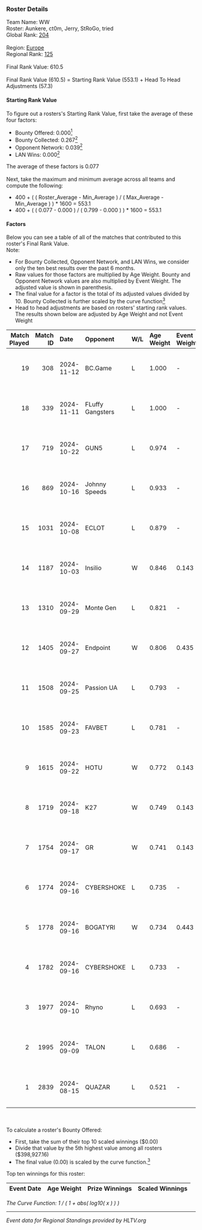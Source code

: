 ### Roster Details<br />
Team Name: WW<br />
Roster: Aunkere, ct0m, Jerry, StRoGo, tried<br />
Global Rank: [204](../../standings_global_2024_11_25.md)<br />
<br />
Region: [Europe]( ../../standings_europe_2024_11_25.md)<br />
Regional Rank: [125]( ../../standings_europe_2024_11_25.md)<br />
<br />
Final Rank Value:  610.5<br />
<br />
Final Rank Value (610.5) = Starting Rank Value (553.1) + Head To Head Adjustments (57.3)<br />

#### Starting Rank Value<br />
To figure out a rosters's Starting Rank Value, first take the average of these four factors:<br />
- Bounty Offered: 0.000[<sup>1</sup>](#table2)
- Bounty Collected: 0.267[<sup>2</sup>](#table1)
- Opponent Network: 0.039[<sup>2</sup>](#table1)
- LAN Wins: 0.000[<sup>2</sup>](#table1)

The average of these factors is 0.077<br />
<br />
Next, take the maximum and minimum average across all teams and compute the following:<br />
- 400 + ( ( Roster_Average - Min_Average ) / ( Max_Average - Min_Average ) ) * 1600 = 553.1
- 400 + ( ( 0.077 - 0.000 ) / ( 0.799 - 0.000 ) ) * 1600 = 553.1


#### Factors<br />
Below you can see a table of all of the matches that contributed to this roster's Final Rank Value.<br />
Note:<br />

- For Bounty Collected, Opponent Network, and LAN Wins, we consider only the ten best results over the past 6 months.
- Raw values for those factors are multiplied by Age Weight. Bounty and Opponent Network values are also multiplied by Event Weight. The adjusted value is shown in parenthesis.
- The final value for a factor is the total of its adjusted values divided by 10. Bounty Collected is further scaled by the curve function[<sup>3</sup>](#curveFunction)
- Head to head adjustments are based on rosters' starting rank values. The results shown below are adjusted by Age Weight and not Event Weight
<span id="table1"></span><br />


| Match Played | Match ID | Date       | Opponent         | W/L | Age Weight | Event Weight | Bounty Collected | Opponent Network | LAN Wins  | H2H Adj. | Roster                               |
| -: | -: | :- | :- | :- | :- | :- | :- | :- | :- | -: | :- |
|           19 |      308 | 2024-11-12 | BC.Game          | L   | 1.000      | -            | -                | -                | -         |    -7.87 | Aunkere, ct0m, Jerry, StRoGo, tried  |
|           18 |      339 | 2024-11-11 | FLuffy Gangsters | L   | 1.000      | -            | -                | -                | -         |   -10.56 | Aunkere, ct0m, Jerry, StRoGo, tried  |
|           17 |      719 | 2024-10-22 | GUN5             | L   | 0.974      | -            | -                | -                | -         |    -2.27 | almazer, Aunkere, ct0m, Jerry, tried |
|           16 |      869 | 2024-10-16 | Johnny Speeds    | L   | 0.933      | -            | -                | -                | -         |    -1.82 | Aunkere, ct0m, Jerry, StRoGo, tried  |
|           15 |     1031 | 2024-10-08 | ECLOT            | L   | 0.879      | -            | -                | -                | -         |    -1.02 | Aunkere, ct0m, Jerry, StRoGo, tried  |
|           14 |     1187 | 2024-10-03 | Insilio          | W   | 0.846      | 0.143        | 0.019 (0.002)    | 0.600 (0.073)    | 0 (0.000) |    23.83 | Aunkere, ct0m, Jerry, StRoGo, tried  |
|           13 |     1310 | 2024-09-29 | Monte Gen        | L   | 0.821      | -            | -                | -                | -         |    -3.13 | Aunkere, ct0m, kelieN, StRoGo, tried |
|           12 |     1405 | 2024-09-27 | Endpoint         | W   | 0.806      | 0.435        | 0.038 (0.013)    | 0.636 (0.223)    | 0 (0.000) |    22.39 | Aunkere, ct0m, Jerry, StRoGo, tried  |
|           11 |     1508 | 2024-09-25 | Passion UA       | L   | 0.793      | -            | -                | -                | -         |    -1.56 | Aunkere, ct0m, Jerry, StRoGo, tried  |
|           10 |     1585 | 2024-09-23 | FAVBET           | L   | 0.781      | -            | -                | -                | -         |    -2.85 | Aunkere, ct0m, Jerry, StRoGo, tried  |
|            9 |     1615 | 2024-09-22 | HOTU             | W   | 0.772      | 0.143        | 0.002 (0.000)    | 0.506 (0.056)    | 0 (0.000) |    19.32 | Aunkere, ct0m, Jerry, StRoGo, tried  |
|            8 |     1719 | 2024-09-18 | K27              | W   | 0.749      | 0.143        | 0.000 (0.000)    | 0.170 (0.018)    | 0 (0.000) |    14.50 | Aunkere, ct0m, Jerry, StRoGo, tried  |
|            7 |     1754 | 2024-09-17 | GR               | W   | 0.741      | 0.143        | 0.022 (0.002)    | 0.167 (0.018)    | 0 (0.000) |    17.78 | Aunkere, ct0m, Jerry, StRoGo, tried  |
|            6 |     1774 | 2024-09-16 | CYBERSHOKE       | L   | 0.735      | -            | -                | -                | -         |    -1.91 | Aunkere, ct0m, Jerry, StRoGo, tried  |
|            5 |     1778 | 2024-09-16 | BOGATYRI         | W   | 0.734      | 0.443        | 0.000 (0.000)    | 0.000 (0.000)    | 0 (0.000) |     7.11 | Aunkere, ct0m, Jerry, StRoGo, tried  |
|            4 |     1782 | 2024-09-16 | CYBERSHOKE       | L   | 0.733      | -            | -                | -                | -         |    -1.85 | Aunkere, ct0m, Jerry, StRoGo, tried  |
|            3 |     1977 | 2024-09-10 | Rhyno            | L   | 0.693      | -            | -                | -                | -         |    -0.71 | Aunkere, ct0m, Jerry, StRoGo, tried  |
|            2 |     1995 | 2024-09-09 | TALON            | L   | 0.686      | -            | -                | -                | -         |    -6.76 | Aunkere, ct0m, Jerry, StRoGo, tried  |
|            1 |     2839 | 2024-08-15 | QUAZAR           | L   | 0.521      | -            | -                | -                | -         |    -5.28 | Aunkere, ct0m, Jerry, StRoGo, tried  |

<br />
<span id="table2"></span><br />
To calculate a roster's Bounty Offered:<br />

- First, take the sum of their top 10 scaled winnings ($0.00)
- Divide that value by the 5th highest value among all rosters ($398,927.16)
- The final value (0.00) is scaled by the curve function.[<sup>3</sup>](#curveFunction)

Top ten winnings for this roster:<br />

| Event Date | Age Weight | Prize Winnings | Scaled Winnings |
| :- | -: | :- | :- |


<span id="curveFunction"></span>_The Curve Function: 1 / ( 1 + abs( log10( x ) ) )_<br />

---
_Event data for Regional Standings provided by HLTV.org_<br />
